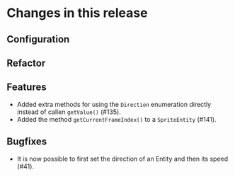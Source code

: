 # Changes in this release

## Configuration

## Refactor

## Features

- Added extra methods for using the `Direction` enumeration directly instead of callen `getValue()` (#135).
- Added the method `getCurrentFrameIndex()` to a `SpriteEntity` (#141).

## Bugfixes

- It is now possible to first set the direction of an Entity and then its speed (#41).
